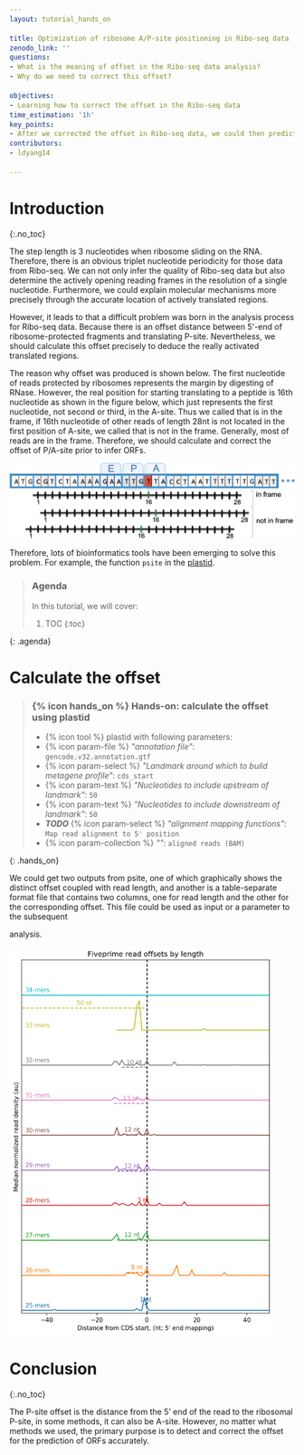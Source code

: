```yaml
---
layout: tutorial_hands_on

title: Optimization of ribosome A/P-site positioning in Ribo-seq data
zenodo_link: ''
questions:
- What is the meaning of offset in the Ribo-seq data analysis?
- Why do we need to correct this offset?

objectives:
- Learning how to correct the offset in the Ribo-seq data
time_estimation: '1h'
key_points:
- After we corrected the offset in Ribo-seq data, we could then predict ORFs accurately.
contributors:
- ldyang14

---
```



# Introduction
{:.no_toc}

<!-- This is a comment. -->

The step length is 3 nucleotides when ribosome sliding on the RNA. Therefore, there is an obvious triplet nucleotide periodicity for those data from Ribo-seq. We can not only infer the quality of Ribo-seq data but also determine the actively opening reading frames in the resolution of a single nucleotide. Furthermore, we could explain molecular mechanisms more precisely through the accurate location of actively translated regions. 

However, it leads to that a difficult problem was born in the analysis process for Ribo-seq data. Because there is an offset distance between 5'-end of ribosome-protected fragments and translating P-site. Nevertheless, we should calculate this offset precisely to deduce the really activated translated regions.

The reason why offset was produced is shown below. The first nucleotide of reads protected by ribosomes represents the margin by digesting of RNase. However, the real position for starting translating to a peptide is 16th nucleotide as shown in the figure below, which just represents the first nucleotide, not second or third, in the A-site. Thus we called that is in the frame, if 16th nucleotide of other reads of length 28nt is not located in the first position of A-site, we called that is not in the frame. Generally, most of reads are in the frame. Therefore, we should calculate and correct the offset of P/A-site prior to infer ORFs.

 ![Offset of Asite](../../images/optimization-of-PAsite/A-site.png "Offset of Asite cited from ({% cite liu2016prediction %})")

Therefore, lots of bioinformatics tools have been emerging to solve this problem. For example, the function `psite` in the [plastid](https://plastid.readthedocs.io/en/latest/index.html).

> ### Agenda
>
> In this tutorial, we will cover:
>
> 1. TOC
> {:toc}
>
{: .agenda}

# Calculate the offset

>### {% icon hands_on %} Hands-on: calculate the offset using plastid
>
>- {% icon tool %} plastid with following parameters:
>  - {% icon param-file %} *"annotation file"*: `gencode.v32.annotation.gtf` 
>  - {% icon param-select %} *"Landmark around which to build metagene profile"*: `cds_start` 
>  - {% icon param-text %} *"Nucleotides to include upstream of landmark"*: `50` 
>  - {% icon param-text %} *"Nucleotides to include downstream of landmark"*: `50` 
>  - ***TODO*** {% icon param-select %} *"alignment mapping functions"*: `Map read alignment to 5' position` 
>  - {% icon param-collection %} *""*: `aligned reads (BAM)` 
>
{: .hands_on}

We could get two outputs from psite, one of which graphically shows the distinct offset coupled with read length, and another is a table-separate format file that contains two columns,  one for read length and the other for the corresponding offset. This file could be used as input or a parameter to the subsequent 

analysis.



<img src="../../images/optimization-of-PAsite/RPF_WT_1_p_offsets.png" alt="Offset of P-site" title="Offset of P-site" style="zoom: 67%;" />

# Conclusion

{:.no_toc}

The P-site offset is the distance from the 5’ end of the read to the ribosomal P-site, in some methods, it can also be A-site. However, no matter what methods we used, the primary purpose is to detect and correct the offset for the prediction of ORFs accurately. 





